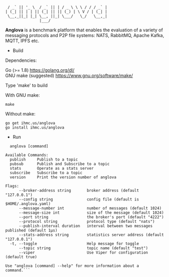 ```  __ _  _ __    __ _ | |  ___  __   __  __ 
 / _` || '_ \  / _` || | / _ \ \ \ / / / _` |
| (_| || | | || (_| || || (_) | \ V / | (_| |
 \__,_||_| |_| \__, ||_| \___/   \_/   \__,_|
               |___/
```

<b>Anglova</b> is a benchmark platform that enables the evaluation
of a variety of messaging protocols and P2P file systems:
NATS, RabbitMQ, Apache Kafka, MQTT, IPFS etc.
			   
* Build

Dependencies: 

Go (>= 1.8) https://golang.org/dl/<br/>
GNU make (suggested) https://www.gnu.org/software/make/<br/>

Type 'make' to build

With GNU make:

```make```

Without make:

```go get ihmc.us/anglova``` <br/>
```go install ihmc.us/anglova``` <br/>

* Run

```Usage:
  anglova [command]

Available Commands:
  publish     Publish to a topic
  pubsub      Publish and Subscribe to a topic
  stats       Operate as a stats server
  subscribe   Subscribe to a topic
  version     Print the version number of anglova

Flags:
      --broker-address string       broker address (default "127.0.0.1")
      --config string               config file (default is $HOME/.anglova.yaml)
      --message-number int          number of messages (default 1024)
      --message-size int            size of the message (default 1024)
      --port string                 the broker's port (default "4222")
      --protocol string             protocol type (default "nats")
      --publish-interval duration   interval between two messages published (default 1µs)
      --stats-address string        statistics server address (default "127.0.0.1")
  -t, --toggle                      Help message for toggle
      --topic string                topic name (default "test")
      --viper                       Use Viper for configuration (default true)

Use "anglova [command] --help" for more information about a command.```

